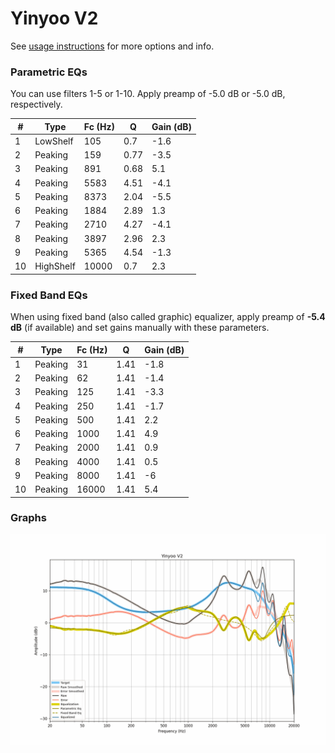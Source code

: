 # Yinyoo V2
See [usage instructions](https://github.com/jaakkopasanen/AutoEq#usage) for more options and info.

### Parametric EQs
You can use filters 1-5 or 1-10. Apply preamp of -5.0 dB or -5.0 dB, respectively.

|   # | Type      |   Fc (Hz) |    Q |   Gain (dB) |
|-----|-----------|-----------|------|-------------|
|   1 | LowShelf  |       105 | 0.7  |        -1.6 |
|   2 | Peaking   |       159 | 0.77 |        -3.5 |
|   3 | Peaking   |       891 | 0.68 |         5.1 |
|   4 | Peaking   |      5583 | 4.51 |        -4.1 |
|   5 | Peaking   |      8373 | 2.04 |        -5.5 |
|   6 | Peaking   |      1884 | 2.89 |         1.3 |
|   7 | Peaking   |      2710 | 4.27 |        -4.1 |
|   8 | Peaking   |      3897 | 2.96 |         2.3 |
|   9 | Peaking   |      5365 | 4.54 |        -1.3 |
|  10 | HighShelf |     10000 | 0.7  |         2.3 |

### Fixed Band EQs
When using fixed band (also called graphic) equalizer, apply preamp of **-5.4 dB** (if available) and set gains manually with these parameters.

|   # | Type    |   Fc (Hz) |    Q |   Gain (dB) |
|-----|---------|-----------|------|-------------|
|   1 | Peaking |        31 | 1.41 |        -1.8 |
|   2 | Peaking |        62 | 1.41 |        -1.4 |
|   3 | Peaking |       125 | 1.41 |        -3.3 |
|   4 | Peaking |       250 | 1.41 |        -1.7 |
|   5 | Peaking |       500 | 1.41 |         2.2 |
|   6 | Peaking |      1000 | 1.41 |         4.9 |
|   7 | Peaking |      2000 | 1.41 |         0.9 |
|   8 | Peaking |      4000 | 1.41 |         0.5 |
|   9 | Peaking |      8000 | 1.41 |        -6   |
|  10 | Peaking |     16000 | 1.41 |         5.4 |

### Graphs
![](./Yinyoo%20V2.png)
